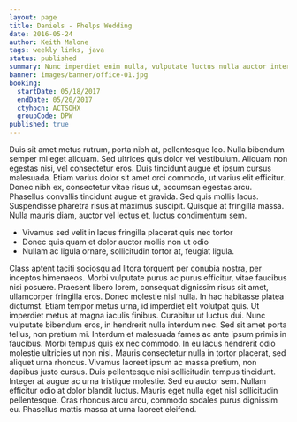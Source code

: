 ```yaml
---
layout: page
title: Daniels - Phelps Wedding
date: 2016-05-24
author: Keith Malone
tags: weekly links, java
status: published
summary: Nunc imperdiet enim nulla, vulputate luctus nulla auctor interdum. In.
banner: images/banner/office-01.jpg
booking:
  startDate: 05/18/2017
  endDate: 05/20/2017
  ctyhocn: ACTSOHX
  groupCode: DPW
published: true
---
```

Duis sit amet metus rutrum, porta nibh at, pellentesque leo. Nulla bibendum semper mi eget aliquam. Sed ultrices quis dolor vel vestibulum. Aliquam non egestas nisi, vel consectetur eros. Duis tincidunt augue et ipsum cursus malesuada. Etiam varius dolor sit amet orci commodo, ut varius elit efficitur. Donec nibh ex, consectetur vitae risus ut, accumsan egestas arcu. Phasellus convallis tincidunt augue et gravida. Sed quis mollis lacus. Suspendisse pharetra risus at maximus suscipit. Quisque at fringilla massa. Nulla mauris diam, auctor vel lectus et, luctus condimentum sem.

* Vivamus sed velit in lacus fringilla placerat quis nec tortor
* Donec quis quam et dolor auctor mollis non ut odio
* Nullam ac ligula ornare, sollicitudin tortor at, feugiat ligula.

Class aptent taciti sociosqu ad litora torquent per conubia nostra, per inceptos himenaeos. Morbi vulputate purus ac purus efficitur, vitae faucibus nisi posuere. Praesent libero lorem, consequat dignissim risus sit amet, ullamcorper fringilla eros. Donec molestie nisl nulla. In hac habitasse platea dictumst. Etiam tempor metus urna, id imperdiet elit volutpat quis. Ut imperdiet metus at magna iaculis finibus. Curabitur ut luctus dui.
Nunc vulputate bibendum eros, in hendrerit nulla interdum nec. Sed sit amet porta tellus, non pretium mi. Interdum et malesuada fames ac ante ipsum primis in faucibus. Morbi tempus quis ex nec commodo. In eu lacus hendrerit odio molestie ultricies ut non nisl. Mauris consectetur nulla in tortor placerat, sed aliquet urna rhoncus. Vivamus laoreet ipsum ac massa pretium, non dapibus justo cursus. Duis pellentesque nisi sollicitudin tempus tincidunt. Integer at augue ac urna tristique molestie. Sed eu auctor sem. Nullam efficitur odio at dolor blandit luctus. Mauris eget nulla eget nisl sollicitudin pellentesque. Cras rhoncus arcu arcu, commodo sodales purus dignissim eu. Phasellus mattis massa at urna laoreet eleifend.
